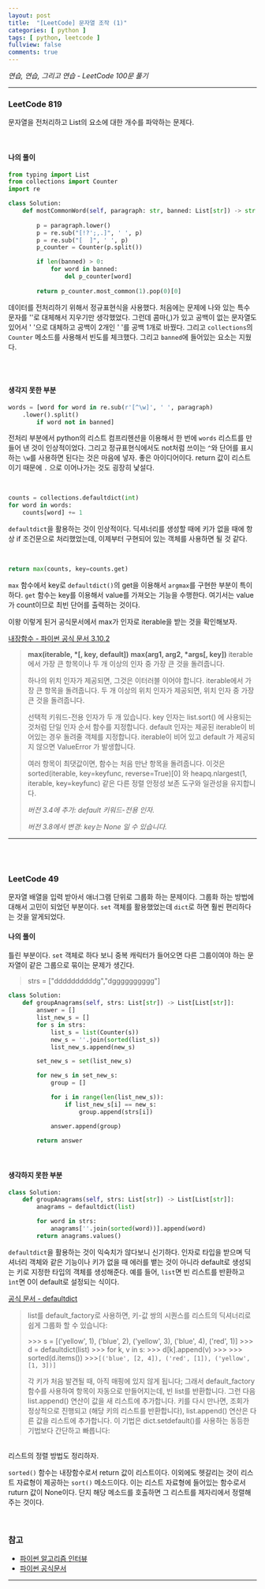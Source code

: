 ```yaml
---
layout: post
title:  "[LeetCode] 문자열 조작 (1)"
categories: [ python ]
tags: [ python, leetcode ]
fullview: false
comments: true
---
```


*연습, 연습, 그리고 연습 - LeetCode 100문 풀기*


---

### LeetCode 819

문자열을 전처리하고 List의 요소에 대한 개수를 파악하는 문제다.

<br/>

#### 나의 풀이


```python
from typing import List
from collections import Counter
import re

class Solution:
    def mostCommonWord(self, paragraph: str, banned: List[str]) -> str:
        
        p = paragraph.lower()
        p = re.sub("[!?';,.]", ' ', p)
        p = re.sub("[  ]", ' ', p)
        p_counter = Counter(p.split())

        if len(banned) > 0:
            for word in banned:
                del p_counter[word]
                
        return p_counter.most_common(1).pop(0)[0]

```

데이터를 전처리하기 위해서 정규표현식을 사용했다. 처음에는 문제에 나와 있는 특수 문자를 ''로 대체해서 지우기만 생각했었다. 그런데 콤마(,)가 있고 공백이 없는 문자열도 있어서 ' '으로 대체하고 공백이 2개인 '  '를 공백 1개로 바꿨다. 그리고 `collections`의 `Counter` 메소드를 사용해서 빈도를 체크했다. 그리고 `banned`에 들어있는 요소는 지웠다.

<br/>
<br/>

#### 생각지 못한 부분

```python
words = [word for word in re.sub(r'[^\w]', ' ', paragraph)
    .lower().split()
        if word not in banned]
```

전처리 부분에서 python의 리스트 컴프리헨션을 이용해서 한 번에 `words` 리스트를 만들어 낸 것이 인상적이었다. 그리고 정규표현식에서도 not처럼 쓰이는 `^`와 단어를 표시하는 `\w`를 사용하면 된다는 것은 마음에 넣자. 좋은 아이디어이다. return 값이 리스트이기 때문에 `.` 으로 이어나가는 것도 굉장히 낯설다.      

<br/>


```python
counts = collections.defaultdict(int)
for word in words:
    counts[word] += 1
```
`defaultdict`을 활용하는 것이 인상적이다. 딕셔너리를 생성할 때에 키가 없을 때에 항상 if 조건문으로 처리했었는데, 이제부터 구현되어 있는 객체를 사용하면 될 것 같다.   
          
<br/>          

```python
return max(counts, key=counts.get)
```


`max` 함수에서 key로 `defaultdict()`의 get을 이용해서 `argmax`를 구현한 부분이 특이하다. `get` 함수는 key를 이용해서 value를 가져오는 기능을 수행한다. 여기서는 value가 count이므로 최빈 단어를 출력하는 것이다.   

이왕 이렇게 된거 공식문서에서 max가 인자로 iterable을 받는 것을 확인해보자.   

[내장함수 - 파이썬 공식 문서 3.10.2](https://docs.python.org/ko/3/library/functions.html#max)


> **max(iterable, \*[, key, default])**
> **max(arg1, arg2, \*args[, key])**
> iterable 에서 가장 큰 항목이나 두 개 이상의 인자 중 가장 큰 것을 돌려줍니다.
>
> 하나의 위치 인자가 제공되면, 그것은 이터러블 이어야 합니다. iterable에서 가장 큰 항목을 돌려줍니다. 두 개 이상의 위치 인자가 제공되면, 위치 인자 중 가장 큰 것을 돌려줍니다.
>
> 선택적 키워드-전용 인자가 두 개 있습니다. key 인자는 list.sort() 에 사용되는 것처럼 단일 인자 순서 함수를 지정합니다. default 인자는 제공된 iterable이 비어있는 경우 돌려줄 객체를 지정합니다. iterable이 비어 있고 default 가 제공되지 않으면 ValueError 가 발생합니다.
> 
> 여러 항목이 최댓값이면, 함수는 처음 만난 항목을 돌려줍니다. 이것은 sorted(iterable, key=keyfunc, reverse=True)[0] 와 heapq.nlargest(1, iterable, key=keyfunc) 같은 다른 정렬 안정성 보존 도구와 일관성을 유지합니다.
>
>_버전 3.4에 추가: default 키워드-전용 인자._
>
>_버전 3.8에서 변경: key는 None 일 수 있습니다._


--- 

<br/>
<br/>

### LeetCode 49

문자열 배열을 입력 받아서 애너그램 단위로 그룹화 하는 문제이다.
그룹화 하는 방법에 대해서 고민이 되었던 부분이다. `set` 객체를 활용했었는데 `dict`로 하면 훨씬 편리하다는 것을 알게되었다.


#### 나의 풀이

틀린 부분이다. `set` 객체로 하다 보니 중복 캐릭터가 들어오면 다른 그룹이여야 하는 문자열이 같은 그룹으로 묶이는 문제가 생긴다.

> strs = ["ddddddddddg","dgggggggggg"]

```python
class Solution:
    def groupAnagrams(self, strs: List[str]) -> List[List[str]]:
        answer = []
        list_new_s = []
        for s in strs:
            list_s = list(Counter(s))
            new_s = ''.join(sorted(list_s))
            list_new_s.append(new_s)

        set_new_s = set(list_new_s)

        for new_s in set_new_s:
            group = []

            for i in range(len(list_new_s)):
                if list_new_s[i] == new_s:
                    group.append(strs[i])

            answer.append(group)
            
        return answer
```

<br/>

#### 생각하지 못한 부분

```python
class Solution:
    def groupAnagrams(self, strs: List[str]) -> List[List[str]]:
        anagrams = defaultdict(list)

        for word in strs:
            anagrams[''.join(sorted(word))].append(word)        
        return anagrams.values()
```

`defaultdict`을 활용하는 것이 익숙치가 않다보니 신기하다. 인자로 타입을 받으며 딕셔너리 객체와 같은 기능이나 키가 없을 때 에러를 뱉는 것이 아니라 default로 생성되는 키로 지정한 타입의 객체를 생성해준다. 예를 들어, `list`면 빈 리스트를 반환하고 `ìnt`면 0이 default로 설정되는 식이다.

[공식 문서 - defaultdict](https://docs.python.org/ko/3/library/collections.html?highlight=defaultdict#collections.defaultdict.default_factory)


> list를 default_factory로 사용하면, 키-값 쌍의 시퀀스를 리스트의 딕셔너리로 쉽게 그룹화 할 수 있습니다:
>
>\>\>\> s = [('yellow', 1), ('blue', 2), ('yellow', 3), ('blue', 4), ('red', 1)]
>\>\>\> d = defaultdict(list)
>\>\>\> for k, v in s:
>\>\>\>     d[k].append(v)
>\>\>\>
>\>\>\> sorted(d.items())
>\>\>\>`[('blue', [2, 4]), ('red', [1]), ('yellow', [1, 3])]`
>
> 각 키가 처음 발견될 때, 아직 매핑에 있지 않게 됩니다; 그래서 default_factory 함수를 사용하여 항목이 자동으로 만들어지는데, 빈 list를 반환합니다. 그런 다음 list.append() 연산이 값을 새 리스트에 추가합니다. 키를 다시 만나면, 조회가 정상적으로 진행되고 (해당 키의 리스트를 반환합니다), list.append() 연산은 다른 값을 리스트에 추가합니다. 이 기법은 dict.setdefault()를 사용하는 동등한 기법보다 간단하고 빠릅니다:
         
<br/>
리스트의  정렬 방법도 정리하자.

`sorted()` 함수는 내장함수로서 return 값이 리스트이다. 이외에도 헷갈리는 것이 리스트 자료형이 제공하는 `sort()` 메소드이다. 이는 리스트 자료형에 들어있는 함수로서 ruturn 값이 None이다. 단지 해당 메소드를 호출하면 그 리스트를 제자리에서 정렬해주는 것이다.


<br/>


### 참고

- [파이썬 알고리즘 인터뷰](http://www.kyobobook.co.kr/product/detailViewKor.laf?ejkGb=KOR&mallGb=KOR&barcode=9791189909178&orderClick=LEa&Kc=)
- [파이썬 공식문서](https://docs.python.org/ko/3/)

---

